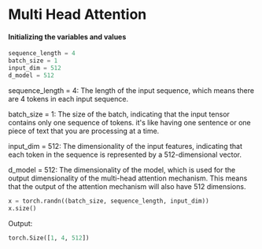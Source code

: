 # Multi Head Attention

#### Initializing the variables and values

```Python
sequence_length = 4
batch_size = 1
input_dim = 512
d_model = 512
```

sequence_length = 4: The length of the input sequence, which means there are 4 tokens in each input sequence.

batch_size = 1: The size of the batch, indicating that the input tensor contains only one sequence of tokens. it's like having one sentence or one piece of text that you are processing at a time.

input_dim = 512: The dimensionality of the input features, indicating that each token in the sequence is represented by a 512-dimensional vector.

d_model = 512: The dimensionality of the model, which is used for the output dimensionality of the multi-head attention mechanism. This means that the output of the attention mechanism will also have 512 dimensions.

```Python
x = torch.randn((batch_size, sequence_length, input_dim))
x.size()
```
Output:

```Python
torch.Size([1, 4, 512])
```



